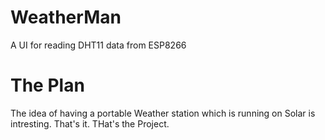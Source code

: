 # WeatherMan
A UI for reading DHT11 data from ESP8266

# The Plan
The idea of having a portable Weather station which is running on Solar is intresting.
That's it.
THat's the Project.
